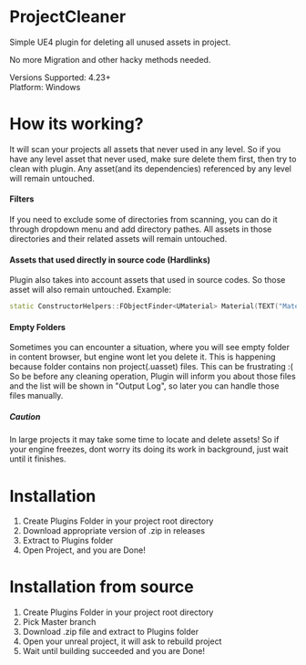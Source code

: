 # ProjectCleaner
Simple UE4 plugin for deleting all unused assets in project.

No more Migration and other hacky methods needed.

Versions Supported: 4.23+  
Platform: Windows

# How its working?
It will scan your projects all assets that never used in any level.
So if you have any level asset that never used, make sure delete them first, then try to clean with plugin.
Any asset(and its dependencies) referenced by any level will remain untouched.

#### Filters
If you need to exclude some of directories from scanning, you can do it through dropdown menu and add directory pathes.
All assets in those directories and their related assets will remain untouched.

#### Assets that used directly in source code (Hardlinks)
Plugin also takes into account assets that used in source codes. So those asset will also remain untouched.
Example:
```cpp
static ConstructorHelpers::FObjectFinder<UMaterial> Material(TEXT("Material'/Game/NewMaterial.NewMaterial'"));
```

#### Empty Folders
Sometimes you can encounter a situation, where you will see empty folder in content browser, but engine wont let you delete it.
This is happening because folder contains non project(.uasset) files.
This can be frustrating :(
So be before any cleaning operation, Plugin will inform you about those files and the list will be shown in "Output Log", so later you can handle those files manually.

##### Caution 
In large projects it may take some time to locate and delete assets!
So if your engine freezes, dont worry its doing its work in background, just wait until it finishes.

# Installation
1) Create Plugins Folder in your project root directory
2) Download appropriate version of .zip in releases
3) Extract to Plugins folder
4) Open Project, and you are Done!

# Installation from source
1) Create Plugins Folder in your project root directory
2) Pick Master branch
3) Download .zip file and extract to Plugins folder
4) Open your unreal project, it will ask to rebuild project
5) Wait until building succeeded and you are Done!
